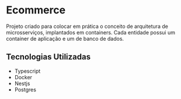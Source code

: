 # Ecommerce

Projeto criado para colocar em prática o conceito de arquitetura de microsserviços, implantados em containers. Cada entidade possui um container de aplicação e um de banco de dados.

## Tecnologias Utilizadas

- Typescript
- Docker
- Nestjs
- Postgres

